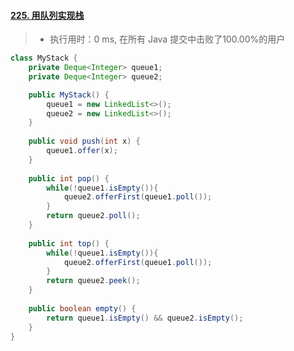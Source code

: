 #### [225. 用队列实现栈](https://leetcode-cn.com/problems/implement-stack-using-queues/)

> - 执行用时：0 ms, 在所有 Java 提交中击败了100.00%的用户

```java
class MyStack {
    private Deque<Integer> queue1;
    private Deque<Integer> queue2;

    public MyStack() {
        queue1 = new LinkedList<>();
        queue2 = new LinkedList<>();
    }
    
    public void push(int x) {
        queue1.offer(x);
    }
    
    public int pop() {
        while(!queue1.isEmpty()){
            queue2.offerFirst(queue1.poll());
        }
        return queue2.poll();
    }
    
    public int top() {
        while(!queue1.isEmpty()){
            queue2.offerFirst(queue1.poll());
        }
        return queue2.peek();
    }
    
    public boolean empty() {
        return queue1.isEmpty() && queue2.isEmpty();
    }
}
```

